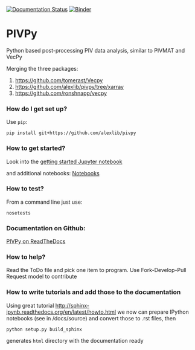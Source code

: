 [![Documentation Status](https://readthedocs.org/projects/pivpy/badge/?version=latest)](https://pivpy.readthedocs.io/en/latest/?badge=latest)
[![Binder](https://mybinder.org/badge_logo.svg)](https://mybinder.org/v2/gh/alexlib/pivpy/master?filepath=examples%2Fnotebooks%2FGetting_Started.ipynb)



# PIVPy
Python based post-processing PIV data analysis, similar to PIVMAT and VecPy

Merging the three packages: 
1. https://github.com/tomerast/Vecpy
2. https://github.com/alexlib/pivpy/tree/xarray
3. https://github.com/ronshnapp/vecpy




### How do I get set up? ###

Use `pip`:  

    pip install git+https://github.com/alexlib/pivpy
    
### How to get started? 

Look into the [getting started Jupyter notebook](https://github.com/alexlib/pivpy/blob/master/examples/notebooks/Getting_Started.ipynb)

and additional notebooks:
[Notebooks](https://github.com/alexlib/pivpy/blob/master/examples/notebooks/)



### How to test? ### 

From a command line just use:

    nosetests
    
### Documentation on Github:

[PIVPy on ReadTheDocs](http://pivpy.readthedocs.io)

### How to help? ###

Read the ToDo file and pick one item to program. Use Fork-Develop-Pull Request model to 
contribute

### How to write tutorials and add those to the documentation ###

Using great tutorial http://sphinx-ipynb.readthedocs.org/en/latest/howto.html we now can 
prepare IPython notebooks (see in /docs/source) and convert those to .rst files, then 

    python setup.py build_sphinx
    
generates ```html``` directory with the documentation ready

